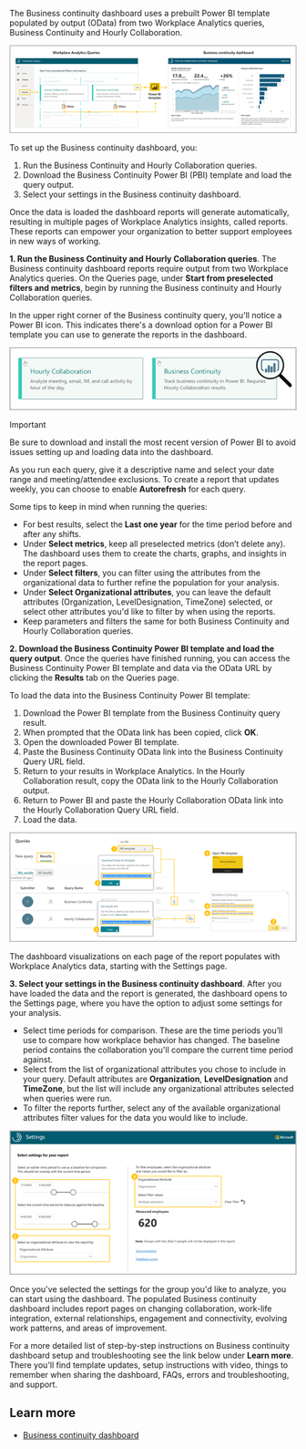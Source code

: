 The Business continuity dashboard uses a prebuilt Power BI template populated by output (OData) from two Workplace Analytics queries, Business Continuity and Hourly Collaboration.

![Business Continuity and Hourly Collaboration queries](../media/business-continuity-collaboration-queries.png)

To set up the Business continuity dashboard, you:

1. Run the Business Continuity and Hourly Collaboration queries.
2. Download the Business Continuity Power BI (PBI) template and load the query output.
3. Select your settings in the Business continuity dashboard.

Once the data is loaded the dashboard reports will generate automatically, resulting in multiple pages of Workplace Analytics insights, called reports. These reports can empower your organization to better support employees in new ways of working. 

**1. Run the Business Continuity and Hourly Collaboration queries**. The Business continuity dashboard reports require output from two Workplace Analytics queries. On the Queries page, under **Start from preselected filters and metrics**, begin by running the Business continuity and Hourly Collaboration queries.

In the upper right corner of the Business continuity query, you'll notice a Power BI icon. This indicates there's a download option for a Power BI template you can use to generate the reports in the dashboard.

![Query panes](../media/query-panes.png)

> [!IMPORTANT]
> 
> Be sure to download and install the most recent version of Power BI to avoid issues setting up and loading data into the dashboard.
> 

As you run each query, give it a descriptive name and select your date range and meeting/attendee exclusions. To create a report that updates weekly, you can choose to enable **Autorefresh** for each query. 

Some tips to keep in mind when running the queries:

- For best results, select the **Last one year** for the time period before and after any shifts.
- Under **Select metrics**, keep all preselected metrics (don’t delete any). The dashboard uses them to create the charts, graphs, and insights in the report pages. 
- Under **Select filters**, you can filter using the attributes from the organizational data to further refine the population for your analysis. 
- Under **Select Organizational attributes**, you can leave the default attributes (Organization, LevelDesignation, TimeZone) selected, or select other attributes you'd like to filter by when using the reports. 
- Keep parameters and filters the same for both Business Continuity and Hourly Collaboration queries.

**2. Download the Business Continuity Power BI template and load the query output**. Once the queries have finished running, you can access the Business Continuity Power BI template and data via the OData URL by clicking the **Results** tab on the Queries page.

To load the data into the Business Continuity Power BI template:

1. Download the Power BI template from the Business Continuity query result.
2. When prompted that the OData link has been copied, click **OK**.
3. Open the downloaded Power BI template.
4. Paste the Business Continuity OData link into the Business Continuity Query URL field.
5. Return to your results in Workplace Analytics. In the Hourly Collaboration result, copy the OData link to the Hourly Collaboration output.
6. Return to Power BI and paste the Hourly Collaboration OData link into the Hourly Collaboration Query URL field.
7. Load the data.

![Load data into the template procedure](../media/load-data-template.png)

The dashboard visualizations on each page of the report populates with Workplace Analytics data, starting with the Settings page. 

**3. Select your settings in the Business continuity dashboard**. After you have loaded the data and the report is generated, the dashboard opens to the Settings page, where you have the option to adjust some settings for your analysis.

- Select time periods for comparison. These are the time periods you’ll use to compare how workplace behavior has changed. The baseline period contains the collaboration you'll compare the current time period against.
- Select from the list of organizational attributes you chose to include in your query. Default attributes are **Organization**, **LevelDesignation** and **TimeZone**, but the list will include any organizational attributes selected when queries were run.
- To filter the reports further, select any of the available organizational attributes filter values for the data you would like to include.

![Settings options](../media/settings-options.png)

Once you've selected the settings for the group you'd like to analyze, you can start using the dashboard. The populated Business continuity dashboard includes report pages on changing collaboration, work-life integration, external relationships, engagement and connectivity, evolving work patterns, and areas of improvement. 

For a more detailed list of step-by-step instructions on Business continuity dashboard setup and troubleshooting see the link below under **Learn more**. There you'll find template updates, setup instructions with video, things to remember when sharing the dashboard, FAQs, errors and troubleshooting, and support.

## Learn more

- [Business continuity dashboard](https://docs.microsoft.com/Workplace-Analytics/tutorials/power-bi-bc?azure-portal=true)

